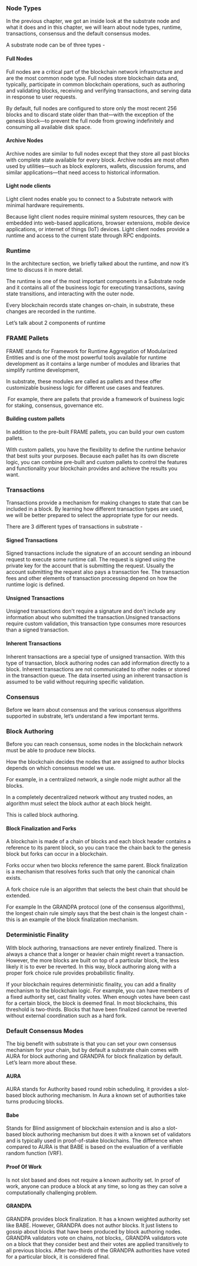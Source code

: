 ### Node Types

In the previous chapter, we got an inside look at the substrate node and what it does and in this chapter, we will learn about node types, runtime, transactions, consensus and the default consensus modes.

A substrate node can be of three types - 

#### Full Nodes

Full nodes are a critical part of the blockchain network infrastructure and are the most common node type. Full nodes store blockchain data and, typically, participate in common blockchain operations, such as authoring and validating blocks, receiving and verifying transactions, and serving data in response to user requests.

By default, full nodes are configured to store only the most recent 256 blocks and to discard state older than that—with the exception of the genesis block—to prevent the full node from growing indefinitely and consuming all available disk space.

#### Archive Nodes

Archive nodes are similar to full nodes except that they store all past blocks with complete state available for every block. Archive nodes are most often used by utilities—such as block explorers, wallets, discussion forums, and similar applications—that need access to historical information.

#### Light node clients

Light client nodes enable you to connect to a Substrate network with minimal hardware requirements.

Because light client nodes require minimal system resources, they can be embedded into web-based applications, browser extensions, mobile device applications, or internet of things (IoT) devices. Light client nodes provide a runtime and access to the current state through RPC endpoints.

### Runtime 

In the architecture section, we briefly talked about the runtime, and now it’s time to discuss it in more detail.

The runtime is one of the most important components in a Substrate node and it contains all of the business logic for executing transactions, saving state transitions, and interacting with the outer node. 

Every blockchain records state changes on-chain, in substrate, these changes are recorded in the runtime.

Let’s talk about 2 components of runtime

### FRAME Pallets

FRAME stands for Framework for Runtime Aggregation of Modularized Entities and is one of the most powerful tools available for runtime development as it contains a large number of modules and libraries that simplify runtime development,

In substrate, these modules are called as pallets and these offer customizable business logic for different use cases and features.

 For example, there are pallets that provide a framework of business logic for staking, consensus, governance etc.

#### Building custom pallets

In addition to the pre-built FRAME pallets, you can build your own custom pallets.

With custom pallets, you have the flexibility to define the runtime behavior that best suits your purposes. Because each pallet has its own discrete logic, you can combine pre-built and custom pallets to control the features and functionality your blockchain provides and achieve the results you want.

### Transactions

Transactions provide a mechanism for making changes to state that can be included in a block. By learning how different transaction types are used, we will be better prepared to select the appropriate type for our needs.

There are 3 different types of transactions in substrate - 

#### Signed Transactions

Signed transactions include the signature of an account sending an inbound request to execute some runtime call. The request is signed using the private key for the account that is submitting the request. Usually the account submitting the request also pays a transaction fee. The transaction fees and other elements of transaction processing depend on how the runtime logic is defined.

#### Unsigned Transactions

Unsigned transactions don't require a signature and don't include any information about who submitted the transaction.Unsigned transactions require custom validation, this transaction type consumes more resources than a signed transaction.

#### Inherent Transactions

Inherent transactions are a special type of unsigned transaction. With this type of transaction, block authoring nodes can add information directly to a block. Inherent transactions are not communicated to other nodes or stored in the transaction queue. The data inserted using an inherent transaction is assumed to be valid without requiring specific validation.

### Consensus

Before we learn about consensus and the various consensus algorithms supported in substrate, let’s understand a few important terms.

### Block Authoring

Before you can reach consensus, some nodes in the blockchain network must be able to produce new blocks. 

How the blockchain decides the nodes that are assigned to author blocks depends on which consensus model we use. 

For example, in a centralized network, a single node might author all the blocks. 

In a completely decentralized network without any trusted nodes, an algorithm must select the block author at each block height.

This is called block authoring.

#### Block Finalization and Forks

A blockchain is made of a chain of blocks and each block header contains a reference to its parent block, so you can trace the chain back to the genesis block but forks can occur in a blockchain.

Forks occur when two blocks reference the same parent. Block finalization is a mechanism that resolves forks such that only the canonical chain exists.

A fork choice rule is an algorithm that selects the best chain that should be extended.

For example In the GRANDPA protocol (one of the consensus algorithms), the longest chain rule simply says that the best chain is the longest chain - this is an example of the block finalization mechanism.

### Deterministic Finality

With block authoring, transactions are never entirely finalized. There is always a chance that a longer or heavier chain might revert a transaction. However, the more blocks are built on top of a particular block, the less likely it is to ever be reverted. In this way, block authoring along with a proper fork choice rule provides probabilistic finality.

If your blockchain requires deterministic finality, you can add a finality mechanism to the blockchain logic. For example, you can have members of a fixed authority set, cast finality votes. When enough votes have been cast for a certain block, the block is deemed final. In most blockchains, this threshold is two-thirds. Blocks that have been finalized cannot be reverted without external coordination such as a hard fork.

### Default Consensus Modes

The big benefit with substrate is that you can set your own consensus mechanism for your chain, but by default a substrate chain comes with AURA for block authoring and GRANDPA for block finalization by default. Let’s learn more about these.

#### AURA

AURA stands for Authority based round robin scheduling, it provides a slot-based block authoring mechanism. In Aura a known set of authorities take turns producing blocks.

#### Babe

Stands for Blind assignment of blockchain extension and is also a slot-based block authoring mechanism but does it with a known set of validators and is typically used in proof-of-stake blockchains. The difference when compared to AURA is that BABE is based on the evaluation of a verifiable random function (VRF).

#### Proof Of Work

Is not slot based and does not require a known authority set. In proof of work, anyone can produce a block at any time, so long as they can solve a computationally challenging problem.

#### GRANDPA

GRANDPA provides block finalization. It has a known weighted authority set like BABE. However, GRANDPA does not author blocks. It just listens to gossip about blocks that have been produced by block authoring nodes. GRANDPA validators vote on chains, not blocks,. GRANDPA validators vote on a block that they consider best and their votes are applied transitively to all previous blocks. After two-thirds of the GRANDPA authorities have voted for a particular block, it is considered final.